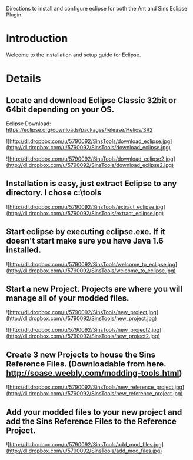 Directions to install and configure eclipse for both the Ant and Sins Eclipse Plugin.



# Introduction

Welcome to the installation and setup guide for Eclipse.

# Details

## Locate and download Eclipse Classic 32bit or 64bit depending on your OS.

Eclipse Download:
https://eclipse.org/downloads/packages/release/Helios/SR2

![http://dl.dropbox.com/u/5790092/SinsTools/download_eclipse.jpg](http://dl.dropbox.com/u/5790092/SinsTools/download_eclipse.jpg)

![http://dl.dropbox.com/u/5790092/SinsTools/download_eclipse2.jpg](http://dl.dropbox.com/u/5790092/SinsTools/download_eclipse2.jpg)

## Installation is easy, just extract Eclipse to any directory. I chose c:\tools

![http://dl.dropbox.com/u/5790092/SinsTools/extract_eclipse.jpg](http://dl.dropbox.com/u/5790092/SinsTools/extract_eclipse.jpg)

## Start eclipse by executing eclipse.exe. If it doesn't start make sure you have Java 1.6 installed.

![http://dl.dropbox.com/u/5790092/SinsTools/welcome_to_eclipse.jpg](http://dl.dropbox.com/u/5790092/SinsTools/welcome_to_eclipse.jpg)

## Start a new Project. Projects are where you will manage all of your modded files.

![http://dl.dropbox.com/u/5790092/SinsTools/new_project.jpg](http://dl.dropbox.com/u/5790092/SinsTools/new_project.jpg)

![http://dl.dropbox.com/u/5790092/SinsTools/new_project2.jpg](http://dl.dropbox.com/u/5790092/SinsTools/new_project2.jpg)

## Create 3 new Projects to house the Sins Reference Files. (Downloadable from here. http://soase.weebly.com/modding-tools.html)

![http://dl.dropbox.com/u/5790092/SinsTools/new_reference_project.jpg](http://dl.dropbox.com/u/5790092/SinsTools/new_reference_project.jpg)

## Add your modded files to your new project and add the Sins Reference Files to the Reference Project.

![http://dl.dropbox.com/u/5790092/SinsTools/add_mod_files.jpg](http://dl.dropbox.com/u/5790092/SinsTools/add_mod_files.jpg)